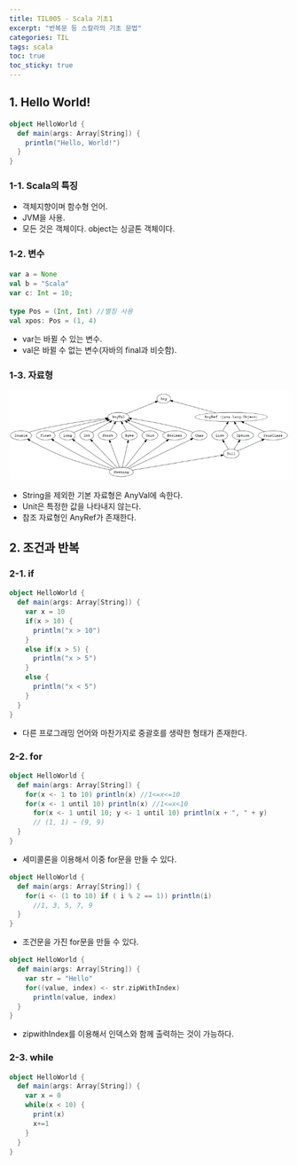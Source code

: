 ```yaml
---
title: TIL005 - Scala 기초1
excerpt: "반복문 등 스칼라의 기초 문법"
categories: TIL
tags: scala
toc: true
toc_sticky: true
---
```


## 1. Hello World!

```scala
object HelloWorld {
  def main(args: Array[String]) {
    println("Hello, World!")
  }
}
```

### 1-1. Scala의 특징

- 객체지향이며 함수형 언어.
- JVM을 사용.
- 모든 것은 객체이다. object는 싱글톤 객체이다.

### 1-2. 변수

```scala
var a = None
val b = "Scala"
var c: Int = 10;

type Pos = (Int, Int) //별칭 사용
val xpos: Pos = (1, 4) 
```

- var는 바뀔 수 있는 변수.
- val은 바뀔 수 없는 변수(자바의 final과 비슷함).

### 1-3. 자료형

![image-20220205185024862](https://raw.githubusercontent.com/chun1000/2022-image-repo/image/image-20220205185024862.png)

- String을 제외한 기본 자료형은 AnyVal에 속한다.
- Unit은 특정한 값을 나타내지 않는다.
- 참조 자료형인 AnyRef가 존재한다.

## 2. 조건과 반복

### 2-1. if

```scala
object HelloWorld {
  def main(args: Array[String]) {
    var x = 10
    if(x > 10) {
      println("x > 10")
    }
    else if(x > 5) {
      println("x > 5")
    }
    else {
      println("x < 5")
    }
  }
}
```

- 다른 프로그래밍 언어와 마찬가지로 중괄호를 생략한 형태가 존재한다.

### 2-2. for

```scala
object HelloWorld {
  def main(args: Array[String]) {
    for(x <- 1 to 10) println(x) //1<=x<=10
    for(x <- 1 until 10) println(x) //1<=x<10
      for(x <- 1 until 10; y <- 1 until 10) println(x + ", " + y) 
      // (1, 1) ~ (9, 9)
  }
}
```

- 세미콜론을 이용해서 이중 for문을 만들 수 있다.

```scala
object HelloWorld {
  def main(args: Array[String]) {
    for(i <- (1 to 10) if ( i % 2 == 1)) println(i)
      //1, 3, 5, 7, 9
  }
}
```

- 조건문을 가진 for문을 만들 수 있다.

```scala
object HelloWorld {
  def main(args: Array[String]) {
    var str = "Hello"
    for((value, index) <- str.zipWithIndex)
      println(value, index)
  }
}
```

- zipwithIndex를 이용해서 인덱스와 함께 출력하는 것이 가능하다.

### 2-3. while

```scala
object HelloWorld {
  def main(args: Array[String]) {
    var x = 0
    while(x < 10) {
      print(x)
      x+=1
    }
  }
}
```



